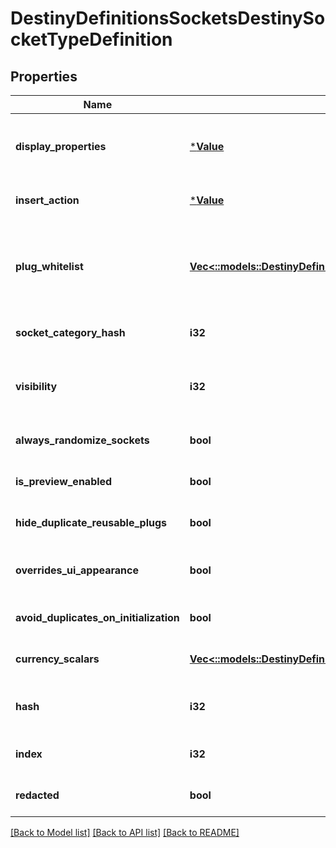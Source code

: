 # DestinyDefinitionsSocketsDestinySocketTypeDefinition

## Properties
Name | Type | Description | Notes
------------ | ------------- | ------------- | -------------
**display_properties** | [***Value**](Value.md) | There are fields for this display data, but they appear to be unpopulated as of now. I am not sure where in the UI these would show if they even were populated, but I will continue to return this data in case it becomes useful. | [optional] [default to null]
**insert_action** | [***Value**](Value.md) | Defines what happens when a plug is inserted into sockets of this type. | [optional] [default to null]
**plug_whitelist** | [**Vec<::models::DestinyDefinitionsSocketsDestinyPlugWhitelistEntryDefinition>**](Destiny.Definitions.Sockets.DestinyPlugWhitelistEntryDefinition.md) | A list of Plug \&quot;Categories\&quot; that are allowed to be plugged into sockets of this type.  These should be compared against a given plug item&#39;s DestinyInventoryItemDefinition.plug.plugCategoryHash, which indicates the plug item&#39;s category.  If the plug&#39;s category matches any whitelisted plug, or if the whitelist is empty, it is allowed to be inserted. | [optional] [default to null]
**socket_category_hash** | **i32** |  | [optional] [default to null]
**visibility** | **i32** | Sometimes a socket isn&#39;t visible. These are some of the conditions under which sockets of this type are not visible. Unfortunately, the truth of visibility is much, much more complex. Best to rely on the live data for whether the socket is visible and enabled. | [optional] [default to null]
**always_randomize_sockets** | **bool** |  | [optional] [default to null]
**is_preview_enabled** | **bool** |  | [optional] [default to null]
**hide_duplicate_reusable_plugs** | **bool** |  | [optional] [default to null]
**overrides_ui_appearance** | **bool** | This property indicates if the socket type determines whether Emblem icons and nameplates should be overridden by the inserted plug item&#39;s icon and nameplate. | [optional] [default to null]
**avoid_duplicates_on_initialization** | **bool** |  | [optional] [default to null]
**currency_scalars** | [**Vec<::models::DestinyDefinitionsSocketsDestinySocketTypeScalarMaterialRequirementEntry>**](Destiny.Definitions.Sockets.DestinySocketTypeScalarMaterialRequirementEntry.md) |  | [optional] [default to null]
**hash** | **i32** | The unique identifier for this entity. Guaranteed to be unique for the type of entity, but not globally.  When entities refer to each other in Destiny content, it is this hash that they are referring to. | [optional] [default to null]
**index** | **i32** | The index of the entity as it was found in the investment tables. | [optional] [default to null]
**redacted** | **bool** | If this is true, then there is an entity with this identifier/type combination, but BNet is not yet allowed to show it. Sorry! | [optional] [default to null]

[[Back to Model list]](../README.md#documentation-for-models) [[Back to API list]](../README.md#documentation-for-api-endpoints) [[Back to README]](../README.md)


